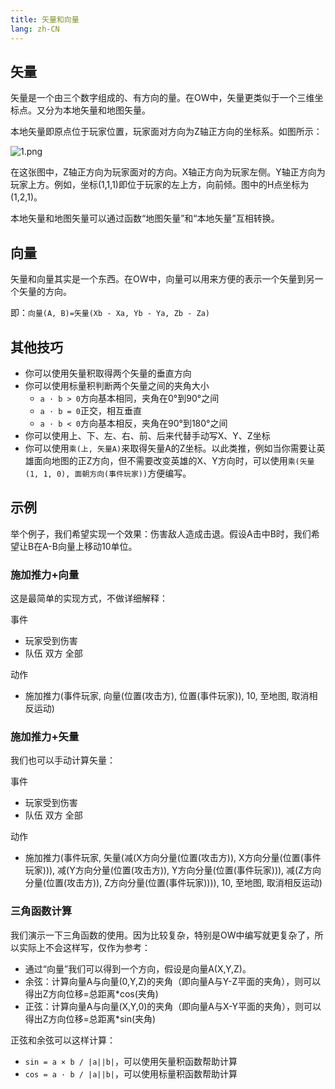 ```yaml
---
title: 矢量和向量
lang: zh-CN
---
```


## 矢量

矢量是一个由三个数字组成的、有方向的量。在OW中，矢量更类似于一个三维坐标点。又分为本地矢量和地图矢量。

本地矢量即原点位于玩家位置，玩家面对方向为Z轴正方向的坐标系。如图所示：

![1.png](https://i.loli.net/2019/05/02/5ccae0fceed41.png)

在这张图中，Z轴正方向为玩家面对的方向。X轴正方向为玩家左侧。Y轴正方向为玩家上方。例如，坐标(1,1,1)即位于玩家的左上方，向前倾。图中的H点坐标为(1,2,1)。

本地矢量和地图矢量可以通过函数“地图矢量”和“本地矢量”互相转换。

## 向量

矢量和向量其实是一个东西。在OW中，向量可以用来方便的表示一个矢量到另一个矢量的方向。

即：`向量(A, B)=矢量(Xb - Xa, Yb - Ya, Zb - Za)`

## 其他技巧

* 你可以使用矢量积取得两个矢量的垂直方向
* 你可以使用标量积判断两个矢量之间的夹角大小
  * `a · b > 0`方向基本相同，夹角在0°到90°之间
  * `a · b = 0`正交，相互垂直
  * `a · b < 0`方向基本相反，夹角在90°到180°之间
* 你可以使用上、下、左、右、前、后来代替手动写X、Y、Z坐标
* 你可以使用`乘(上, 矢量A)`来取得矢量A的Z坐标。以此类推，例如当你需要让英雄面向地图的正Z方向，但不需要改变英雄的X、Y方向时，可以使用`乘(矢量(1, 1, 0), 面朝方向(事件玩家))`方便编写。

## 示例

举个例子，我们希望实现一个效果：伤害敌人造成击退。假设A击中B时，我们希望让B在A-B向量上移动10单位。

### 施加推力+向量

这是最简单的实现方式，不做详细解释：

事件
* 玩家受到伤害
* 队伍 双方 全部

动作
* 施加推力(事件玩家, 向量(位置(攻击方), 位置(事件玩家)), 10, 至地图, 取消相反运动)

### 施加推力+矢量

我们也可以手动计算矢量：

事件
* 玩家受到伤害
* 队伍 双方 全部

动作
* 施加推力(事件玩家, 矢量(减(X方向分量(位置(攻击方)), X方向分量(位置(事件玩家))), 减(Y方向分量(位置(攻击方)), Y方向分量(位置(事件玩家))), 减(Z方向分量(位置(攻击方)), Z方向分量(位置(事件玩家)))), 10, 至地图, 取消相反运动)

### 三角函数计算

我们演示一下三角函数的使用。因为比较复杂，特别是OW中编写就更复杂了，所以实际上不会这样写，仅作为参考：

* 通过“向量”我们可以得到一个方向，假设是向量A(X,Y,Z)。
* 余弦：计算向量A与向量(0,Y,Z)的夹角（即向量A与Y-Z平面的夹角），则可以得出Z方向位移=总距离*cos(夹角)
* 正弦：计算向量A与向量(X,Y,0)的夹角（即向量A与X-Y平面的夹角），则可以得出Z方向位移=总距离*sin(夹角)

正弦和余弦可以这样计算：

* `sin = a × b / |a||b|`，可以使用矢量积函数帮助计算
* `cos = a · b / |a||b|`，可以使用标量积函数帮助计算
